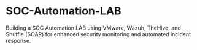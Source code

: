# SOC-Automation-LAB
Building a SOC Automation LAB using VMware, Wazuh, TheHive, and Shuffle (SOAR) for enhanced security monitoring and automated incident response.
